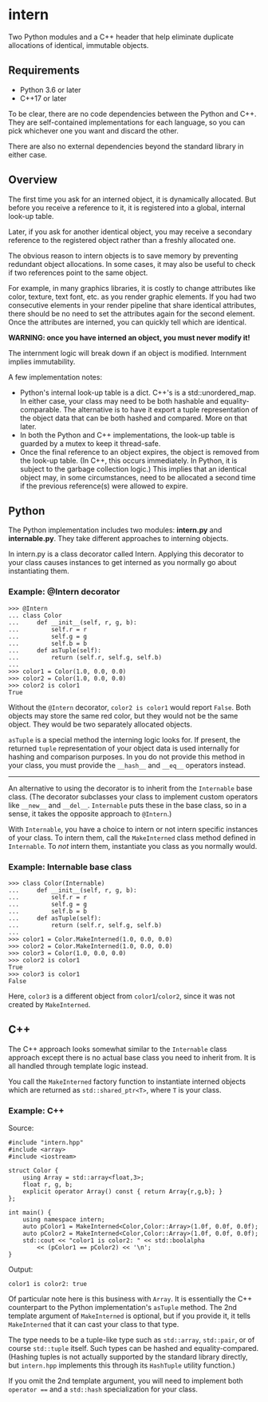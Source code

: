 # intern

Two Python modules and a C++ header that help eliminate duplicate allocations of
identical, immutable objects.

## Requirements

* Python 3.6 or later
* C++17 or later

To be clear, there are no code dependencies between the Python and C++. They are self-contained implementations for each language, so you can pick whichever one you want and discard the other.

There are also no external dependencies beyond the standard library in either case.

## Overview

The first time you ask for an interned object, it is dynamically allocated. But
before you receive a reference to it, it is registered into a global, internal
look-up table.

Later, if you ask for another identical object, you may receive a secondary
reference to the registered object rather than a freshly allocated one.

The obvious reason to intern objects is to save memory by preventing redundant
object allocations. In some cases, it may also be useful to check if two
references point to the same object.

For example, in many graphics libraries, it is costly to change attributes like
color, texture, text font, etc. as you render graphic elements. If you had two
consecutive elements in your render pipeline that share identical attributes,
there should be no need to set the attributes again for the second element.
Once the attributes are interned, you can quickly tell which are identical.

**WARNING: once you have interned an object, you must never modify it!**

The internment logic will break down if an object is modified. Internment
implies immutability.

A few implementation notes:

* Python's internal look-up table is a dict. C++'s is a std::unordered_map. In
either case, your class may need to be both hashable and equality-comparable.
The alternative is to have it export a tuple representation of the object data
that can be both hashed and compared. More on that later.
* In both the Python and C++ implementations, the look-up table is guarded by a
mutex to keep it thread-safe.
* Once the final reference to an object expires, the object is removed from the
look-up table. (In C++, this occurs immediately. In Python, it is subject to the
garbage collection logic.) This implies that an identical object may, in some
circumstances, need to be allocated a second time if the previous reference(s)
were allowed to expire.

## Python

The Python implementation includes two modules: **intern.py** and
**internable.py**. They take different approaches to interning objects.

In intern.py is a class decorator called Intern. Applying this decorator to your
class causes instances to get interned as you normally go about instantiating
them.

### Example: @Intern decorator

	>>> @Intern
	... class Color
	...     def __init__(self, r, g, b):
	...         self.r = r
	...         self.g = g
	...         self.b = b
	...     def asTuple(self):
	...         return (self.r, self.g, self.b)
	...
	>>> color1 = Color(1.0, 0.0, 0.0)
	>>> color2 = Color(1.0, 0.0, 0.0)
	>>> color2 is color1
	True

Without the `@Intern` decorator, `color2 is color1` would report `False`. Both
objects may store the same red color, but they would not be the same object.
They would be two separately allocated objects.

`asTuple` is a special method the interning logic looks for. If present, the
returned `tuple` representation of your object data is used internally for
hashing and comparison purposes. In you do not provide this method in your
class, you must provide the `__hash__` and `__eq__` operators instead.

--------------------------------------------------------------------------------

An alternative to using the decorator is to inherit from the `Internable` base
class. (The decorator subclasses your class to implement custom operators like
`__new__` and `__del__`. `Internable` puts these in the base class, so in a
sense, it takes the opposite approach to `@Intern`.)

With `Internable`, you have a choice to intern or not intern specific instances
of your class. To intern them, call the `MakeInterned` class method defined in
`Internable`. To *not* intern them, instantiate you class as you normally would.

### Example: Internable base class

	>>> class Color(Internable)
	...     def __init__(self, r, g, b):
	...         self.r = r
	...         self.g = g
	...         self.b = b
	...     def asTuple(self):
	...         return (self.r, self.g, self.b)
	...
	>>> color1 = Color.MakeInterned(1.0, 0.0, 0.0)
	>>> color2 = Color.MakeInterned(1.0, 0.0, 0.0)
	>>> color3 = Color(1.0, 0.0, 0.0)
	>>> color2 is color1
	True
	>>> color3 is color1
	False

Here, `color3` is a different object from `color1`/`color2`, since it was not
created by `MakeInterned`.

## C++

The C++ approach looks somewhat similar to the `Internable` class approach
except there is no actual base class you need to inherit from. It is all handled
through template logic instead.

You call the `MakeInterned` factory function to instantiate interned objects
which are returned as `std::shared_ptr<T>`, where `T` is your class.

### Example: C++

Source:

	#include "intern.hpp"
	#include <array>
	#include <iostream>

	struct Color {
	    using Array = std::array<float,3>;
	    float r, g, b;
	    explicit operator Array() const { return Array{r,g,b}; }
	};

	int main() {
	    using namespace intern;
	    auto pColor1 = MakeInterned<Color,Color::Array>(1.0f, 0.0f, 0.0f);
	    auto pColor2 = MakeInterned<Color,Color::Array>(1.0f, 0.0f, 0.0f);
	    std::cout << "color1 is color2: " << std::boolalpha
	        << (pColor1 == pColor2) << '\n';
	}

Output:

	color1 is color2: true

Of particular note here is this business with `Array`. It is essentially the C++
counterpart to the Python implementation's `asTuple` method. The 2nd template
argument of `MakeInterned` is optional, but if you provide it, it tells
`MakeInterned` that it can cast your class to that type.

The type needs to be a tuple-like type such as `std::array`, `std::pair`, or of
course `std::tuple` itself. Such types can be hashed and equality-compared.
(Hashing tuples is not actually supported by the standard library directly, but
`intern.hpp` implements this through its `HashTuple` utility function.)

If you omit the 2nd template argument, you will need to implement both `operator
==` and a `std::hash` specialization for your class.
